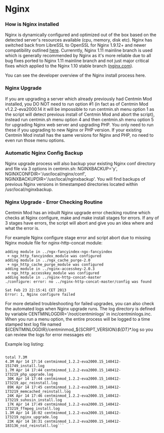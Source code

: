 # Nginx


### How is Nginx installed

Nginx is dynamically configured and optimized out of the box based on the detected server's resources available (cpu, memory, disk etc). Nginx has switched back from LibreSSL to OpenSSL for Nginx 1.9.12+ and newer compatibility outlined [here](https://community.centminmod.com/posts/27262/). Currenntly, Nginx 1.11 mainline branch is used which is generally recommended by Nginx as it's more reliable due to all bug fixes ported to Nginx 1.11 mainline branch and not just major critical fixes which applied to the Nginx 1.10 stable branch ([nginx.com](https://www.nginx.com/blog/nginx-1-10-1-11-released/)).

You can see the developer overview of the Nginx install process here.


### Nginx Upgrade

If you are upgrading a server which already previously had Centmin Mod installed, you DO NOT need to run option #1 (in fact as of Centmin Mod v1.2.2-eva2000.14 it will be impossible to run centmin.sh menu option 1 as the script will detect previous install of Centmin Mod and abort the script), instead run centmin.sh menu option 4 and then centmin.sh menu option 5 for upgrading Nginx web server and upgrading PHP. You only need to run these if you upgrading to new Nginx or PHP version. If your existing Centmin Mod install has the same versions for Nginx and PHP, no need to even run those menu options.


### Automatic Nginx Config Backup

Nginx upgrade process will also backup your existing Nginx conf directory and file via 3 options in centmin.sh: NGINXBACKUP='y', NGINXCONFDIR='/usr/local/nginx/conf', NGINXBACKUPDIR='/usr/local/nginxbackup'. You will find backups of previous Nginx versions in timestamped directories located within /usr/local/nginxbackup.


### Nginx Upgrade - Error Checking Routine

Centmin Mod has an inbuilt Nginx upgrade error checking routine which checks at Nginx configure, make and make install stages for errors. If any of 3 stages have errors, the script will abort and give you an idea where and what the error is.

For example Nginx configure stage error and script abort due to missing Nginx module file for nginx-http-concat module:

```configuring additional modules
adding module in ../ngx-fancyindex-ngx-fancyindex
 + ngx_http_fancyindex_module was configured
adding module in ../ngx_cache_purge-2.0
 + ngx_http_cache_purge_module was configured
adding module in ../nginx-accesskey-2.0.3
 + ngx_http_accesskey_module was configured
adding module in ../nginx-http-concat-master
./configure: error: no ../nginx-http-concat-master/config was found

Sat Feb 23 22:15:41 CET 2013
Error: 1, Nginx configure failed
```

For more detailed troubleshooting for failed upgrades, you can also check the automated logs when Nginx upgrade runs. The log directory is defined by variable CENTMINLOGDIR='/root/centminlogs' in inc/centminlogs.inc. When you run a menu option, the entire process will be logged to a time stamped text log file named ${CENTMINLOGDIR}/centminmod_${SCRIPT_VERSION}_${DT}_*.log so you can review the logs for error messages etc

Example log listing:


```ls -lhrt /root/centminlogs/

total 7.3M
4.3M Apr 14 17:14 centminmod_1.2.2-eva2000.15_140412-151749_install.log
1.7M Apr 14 17:44 centminmod_1.2.2-eva2000.15_140412-173219_php_upgrade.log
 30K Apr 14 17:44 centminmod_1.2.2-eva2000.15_140412-173219_apc_reinstall.log
 89K Apr 14 17:45 centminmod_1.2.2-eva2000.15_140412-173219_memcached_reinstall.log
 24K Apr 14 17:46 centminmod_1.2.2-eva2000.15_140412-173219_suhosin_install.log
 17K Apr 14 17:49 centminmod_1.2.2-eva2000.15_140412-173219_ffmpeg_install.log
1.3M Apr 14 18:02 centminmod_1.2.2-eva2000.15_140412-173219_nginx_upgrade.log
 23K Apr 14 18:31 centminmod_1.2.2-eva2000.15_140412-183136_nsd_reinstall.log```
